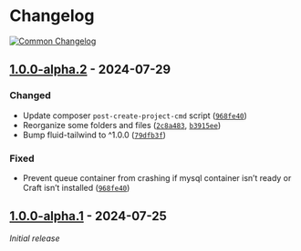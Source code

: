 # Changelog

[![Common Changelog](https://common-changelog.org/badge.svg)](https://common-changelog.org)

## [1.0.0-alpha.2] - 2024-07-29

### Changed

- Update composer `post-create-project-cmd` script ([`968fe40`](https://github.com/jalendport/spark-craft/commit/968fe404472636d099b9bbfc0df05723b761b4f2))
- Reorganize some folders and files ([`2c8a483`](https://github.com/jalendport/spark-craft/commit/2c8a48375d713e97eff99abb865192cded98acbb), [`b3915ee`](https://github.com/jalendport/spark-craft/commit/b3915ee2307cd797181bf83f93da30f87aa0de4c))
- Bump fluid-tailwind to ^1.0.0 ([`79dfb3f`](https://github.com/jalendport/spark-craft/commit/79dfb3f9a167e7a8e900b3735e05f37b74a3e4da))

### Fixed

- Prevent queue container from crashing if mysql container isn’t ready or Craft isn’t installed ([`968fe40`](https://github.com/jalendport/spark-craft/commit/968fe404472636d099b9bbfc0df05723b761b4f2))

## [1.0.0-alpha.1] - 2024-07-25

_Initial release_

[1.0.0-alpha.2]: https://github.com/jalendport/spark-craft/releases/tag/1.0.0-alpha.2
[1.0.0-alpha.1]: https://github.com/jalendport/spark-craft/releases/tag/1.0.0-alpha.1

